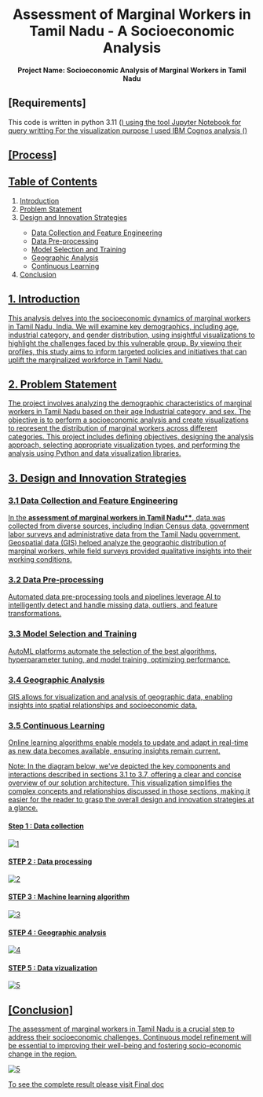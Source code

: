 <div align="center">
 <h1>Assessment of Marginal Workers in Tamil Nadu - A Socioeconomic Analysis</h1>
 <h4>Project Name: Socioeconomic Analysis of Marginal Workers in Tamil Nadu</h4>
 </div>

 ## [Requirements] 
 This code is written in python 3.11 (<a href="https://www.python.org/downloads/release/python-3110/">) using the tool Jupyter Notebook for query writting 
 For the visualization purpose I used IBM Cognos analysis (<a href="https://www.ibm.com/products/cognos-analytics">)

 ## [Process]
<div>
        <h2>Table of Contents</h2>
        <ol>
            <li>Introduction</li>
            <li>Problem Statement</li>
            <li>Design and Innovation Strategies</li>
            <ul>
                <li>Data Collection and Feature Engineering</li>
                <li>Data Pre-processing</li>
                <li>Model Selection and Training</li>
                <li>Geographic Analysis</li>
                <li>Continuous Learning</li>
            </ul>
            <li>Conclusion</li>
        </ol>


    
 <h2>1. Introduction</h2>
        <p>This analysis delves into the socioeconomic dynamics of marginal workers in Tamil Nadu, India. We will examine key demographics, including age, industrial category, and gender distribution, using insightful visualizations to highlight the challenges faced by this vulnerable group. By viewing their profiles, this study aims to inform targeted policies and initiatives that can uplift the marginalized workforce in Tamil Nadu.</p>
    
 <h2>2. Problem Statement</h2>
        <p>The project involves analyzing the demographic characteristics of marginal workers in Tamil Nadu based on their age Industrial category, and sex. The objective is to perform a socioeconomic analysis and create visualizations to represent the distribution of marginal workers across different categories. This project includes defining objectives, designing the analysis approach, selecting appropriate visualization types, and performing the analysis using Python and data visualization libraries.</p>
   
 <h2>3. Design and Innovation Strategies</h2>

  <h3>3.1 Data Collection and Feature Engineering</h3>
        <p>In the <b>assessment of marginal workers in Tamil Nadu**</b>, data was collected from diverse sources, including Indian Census data, government labor surveys and administrative data from the Tamil Nadu government. Geospatial data (GIS) helped analyze the geographic distribution of marginal workers, while field surveys provided qualitative insights into their working conditions.</p>
        
  <h3>3.2 Data Pre-processing</h3>
        <p>Automated data pre-processing tools and pipelines leverage AI to intelligently detect and handle missing data, outliers, and feature transformations.</p>
        
  <h3>3.3 Model Selection and Training</h3>
        <p>AutoML platforms automate the selection of the best algorithms, hyperparameter tuning, and model training, optimizing performance.</p>
        
  <h3>3.4 Geographic Analysis</h3>
        <p>GIS allows for visualization and analysis of geographic data, enabling insights into spatial relationships and socioeconomic data.</p>
        
  <h3>3.5 Continuous Learning</h3>
        <p>Online learning algorithms enable models to update and adapt in real-time as new data becomes available, ensuring insights remain current.</p>
    
<p>Note: In the diagram below, we've depicted the key components and interactions described in sections 3.1 to 3.7, offering a clear and concise overview of our solution architecture. This visualization simplifies the complex concepts and relationships discussed in those sections, making it easier for the reader to grasp the overall design and innovation strategies at a glance.</p>

<h4>Step 1 : Data collection</h4> 

![1](https://github.com/user-attachments/assets/76edc34e-49bc-4d40-8d73-0974e0d3708e)
<h4>STEP 2 : Data processing</h4>

![2](https://github.com/user-attachments/assets/158cf98a-76e0-43ab-ae14-67273673e1af)

<h4>STEP 3 : Machine learning algorithm</h4>

![3](https://github.com/user-attachments/assets/2b28998b-b365-4e5d-a494-60733e1d6d30)

<h4>STEP 4 : Geographic analysis</h4>  

![4](https://github.com/user-attachments/assets/31db5ec7-8c30-4b9b-8355-8c7f9f2e7cf0)

<h4>STEP 5 : Data vizualization</h4>

![5](https://github.com/user-attachments/assets/1f560972-8d45-426d-a597-801df0cc67cf)


 </div>

   
## [Conclusion]
<p>The assessment of marginal workers in Tamil Nadu is a crucial step to address their socioeconomic challenges. Continuous model refinement will be essential to improving their well-being and fostering socio-economic change in the region. 

![5](https://github.com/user-attachments/assets/1f560972-8d45-426d-a597-801df0cc67cf)


To see the complete result please visit <a class="link" href="[Final doc.docx](https://github.com/user-attachments/files/17031944/Final.doc.docx)
">Final doc</a>
</p>
